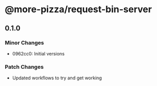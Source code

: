 # @more-pizza/request-bin-server

## 0.1.0

### Minor Changes

- 0962cc0: Initial versions

### Patch Changes

- Updated workflows to try and get working
